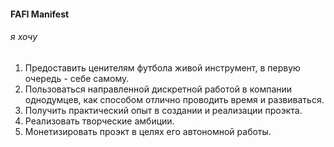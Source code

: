 
#### FAFI Manifest

###### я хочу
1. Предоставить ценителям футбола живой инструмент, в первую очередь - себе самому.
2. Пользоваться направленной дискретной работой в компании однодумцев, как способом отлично проводить время и развиваться.
3. Получить практический опыт в создании и реализации проэкта.
4. Реализовать творческие амбиции.
5. Монетизировать проэкт в целях его автономной работы.

